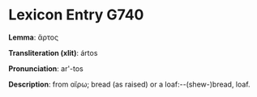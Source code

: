 # Lexicon Entry G740

**Lemma**: ἄρτος

**Transliteration (xlit)**: ártos

**Pronunciation**: ar'-tos

**Description**:
from αἴρω; bread (as raised) or a loaf:--(shew-)bread, loaf.
